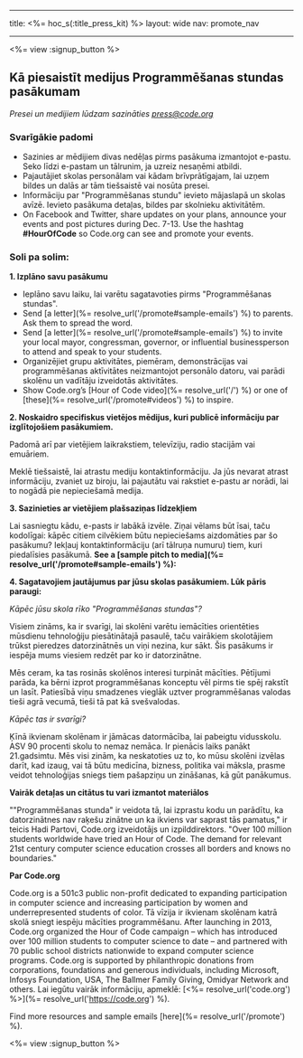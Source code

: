 * * *

title: <%= hoc_s(:title_press_kit) %> layout: wide nav: promote_nav

* * *

<%= view :signup_button %>

## Kā piesaistīt medijus Programmēšanas stundas pasākumam

*Presei un medijiem lūdzam sazināties <press@code.org>*

### Svarīgākie padomi

  * Sazinies ar mēdijiem divas nedēļas pirms pasākuma izmantojot e-pastu. Seko līdzi e-pastam un tālrunim, ja uzreiz nesaņēmi atbildi.
  * Pajautājiet skolas personālam vai kādam brīvprātīgajam, lai uzņem bildes un dalās ar tām tiešsaistē vai nosūta presei.
  * Informāciju par "Programmēšanas stundu" ievieto mājaslapā un skolas avīzē. Ievieto pasākuma detaļas, bildes par skolnieku aktivitātēm.
  * On Facebook and Twitter, share updates on your plans, announce your events and post pictures during Dec. 7-13. Use the hashtag **#HourOfCode** so Code.org can see and promote your events.

### Soli pa solim:

**1. Izplāno savu pasākumu**

  * Ieplāno savu laiku, lai varētu sagatavoties pirms "Programmēšanas stundas".
  * Send [a letter](%= resolve_url('/promote#sample-emails') %) to parents. Ask them to spread the word.
  * Send [a letter](%= resolve_url('/promote#sample-emails') %) to invite your local mayor, congressman, governor, or influential businessperson to attend and speak to your students.
  * Organizējiet grupu aktivitātes, piemēram, demonstrācijas vai programmēšanas aktīvitātes neizmantojot personālo datoru, vai parādi skolēnu un vadītāju izveidotās aktivitātes.
  * Show Code.org’s [Hour of Code video](%= resolve_url('/') %) or one of [these](%= resolve_url('/promote#videos') %) to inspire.

**2. Noskaidro specifiskus vietējos mēdijus, kuri publicē informāciju par izglītojošiem pasākumiem.**

Padomā arī par vietējiem laikrakstiem, televīziju, radio stacijām vai emuāriem.

Meklē tiešsaistē, lai atrastu mediju kontaktinformāciju. Ja jūs nevarat atrast informāciju, zvaniet uz biroju, lai pajautātu vai rakstiet e-pastu ar norādi, lai to nogādā pie nepieciešamā medija.

**3. Sazinieties ar vietējiem plašsaziņas līdzekļiem**

Lai sasniegtu kādu, e-pasts ir labākā izvēle. Ziņai vēlams būt īsai, taču kodolīgai: kāpēc citiem cilvēkiem būtu nepieciešams aizdomāties par šo pasākumu? Iekļauj kontaktinformāciju (arī tālruņa numuru) tiem, kuri piedalīsies pasākumā. **See a [sample pitch to media](%= resolve_url('/promote#sample-emails') %):**

**4. Sagatavojiem jautājumus par jūsu skolas pasākumiem. Lūk pāris paraugi:**

*Kāpēc jūsu skola rīko "Programmēšanas stundas"?*

Visiem zināms, ka ir svarīgi, lai skolēni varētu iemācīties orientēties mūsdienu tehnoloģiju piesātinātajā pasaulē, taču vairākiem skolotājiem trūkst pieredzes datorzinātnēs un viņi nezina, kur sākt. Šis pasākums ir iespēja mums viesiem redzēt par ko ir datorzinātne.

Mēs ceram, ka tas rosinās skolēnos interesi turpināt mācīties. Pētījumi parāda, ka bērni izprot programmēšanas konceptu vēl pirms tie spēj rakstīt un lasīt. Patiesībā viņu smadzenes vieglāk uztver programmēšanas valodas tieši agrā vecumā, tieši tā pat kā svešvalodas.

*Kāpēc tas ir svarīgi?*

Ķīnā ikvienam skolēnam ir jāmācas datormācība, lai pabeigtu vidusskolu. ASV 90 procenti skolu to nemaz nemāca. Ir pienācis laiks panākt 21.gadsimtu. Mēs visi zinām, ka neskatoties uz to, ko mūsu skolēni izvēlas darīt, kad izaug, vai tā būtu medicīna, bizness, politika vai māksla, prasme veidot tehnoloģijas sniegs tiem pašapziņu un zināšanas, kā gūt panākumus.

**Vairāk detaļas un citātus tu vari izmantot materiālos**

""Programmēšanas stunda" ir veidota tā, lai izprastu kodu un parādītu, ka datorzinātnes nav raķešu zinātne un ka ikviens var saprast tās pamatus," ir teicis Hadi Partovi, Code.org izveidotājs un izpilddirektors. "Over 100 million students worldwide have tried an Hour of Code. The demand for relevant 21st century computer science education crosses all borders and knows no boundaries."

**Par Code.org**

Code.org is a 501c3 public non-profit dedicated to expanding participation in computer science and increasing participation by women and underrepresented students of color. Tā vīzija ir ikvienam skolēnam katrā skolā sniegt iespēju mācīties programmēšanu. After launching in 2013, Code.org organized the Hour of Code campaign – which has introduced over 100 million students to computer science to date – and partnered with 70 public school districts nationwide to expand computer science programs. Code.org is supported by philanthropic donations from corporations, foundations and generous individuals, including Microsoft, Infosys Foundation, USA, The Ballmer Family Giving, Omidyar Network and others. Lai iegūtu vairāk informāciju, apmeklē: [<%= resolve_url('code.org') %>](%= resolve_url('https://code.org') %).

  
Find more resources and sample emails [here](%= resolve_url('/promote') %).

<%= view :signup_button %>